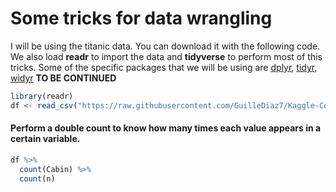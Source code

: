 # Some tricks for data wrangling

I will be using the titanic data. You can download it with the following code. We also load **readr** to import the data and **tidyverse** to perform most of this tricks. Some of the specific packages that we will be using are [dplyr](), [tidyr](), [widyr](https://github.com/juliasilge/widyr) **TO BE CONTINUED**

```R
library(readr)
df <- read_csv("https://raw.githubusercontent.com/GuilleDiaz7/Kaggle-Competitions/main/titanic/data/train.csv")
```

#### Perform a double count to know how many times each value appears in a certain variable.

```R
df %>% 
  count(Cabin) %>% 
  count(n)
````
